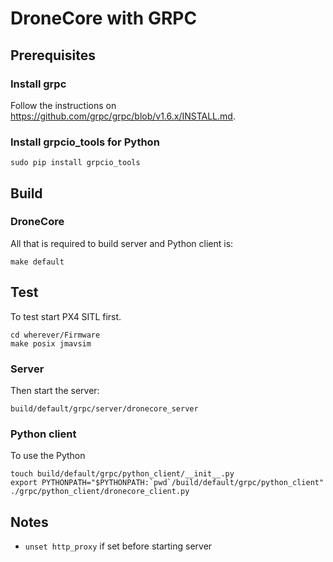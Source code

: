 # DroneCore with GRPC

## Prerequisites

### Install grpc

Follow the instructions on https://github.com/grpc/grpc/blob/v1.6.x/INSTALL.md.

### Install grpcio_tools for Python

```
sudo pip install grpcio_tools
```

## Build

### DroneCore

All that is required to build server and Python client is:

```
make default
```

## Test

To test start PX4 SITL first.

```
cd wherever/Firmware
make posix jmavsim
```

### Server

Then start the server:

```
build/default/grpc/server/dronecore_server
```

### Python client

To use the Python

```
touch build/default/grpc/python_client/__init__.py
export PYTHONPATH="$PYTHONPATH:`pwd`/build/default/grpc/python_client"
./grpc/python_client/dronecore_client.py
```

## Notes

- `unset http_proxy` if set before starting server

